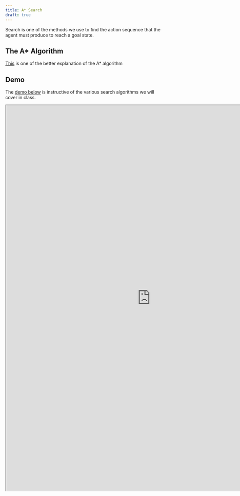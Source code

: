 ```yaml
---
title: A* Search
draft: true
---
```


Search is one of the methods we use to find the action sequence that the agent must produce to reach a goal state.

## The A* Algorithm
[This](http://theory.stanford.edu/~amitp/GameProgramming/) is one of the better explanation of the A* algorithm 

## Demo

The [demo below](https://qiao.github.io/PathFinding.js/visual/) is instructive of the various search algorithms we will cover in class.

<iframe src="https://qiao.github.io/PathFinding.js/visual/" width="900" height="1200"></iframe>

